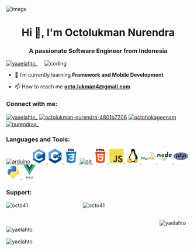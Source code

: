![image](https://github.com/user-attachments/assets/f3f3dc07-8d4a-4038-9cc8-5729b2c573d5)<h1 align="center">Hi 👋, I'm Octolukman Nurendra</h1>
<h3 align="center">A passionate Software Engineer from Indonesia</h3>
<img align="right" alt="coding" width="400" src="https://mir-s3-cdn-cf.behance.net/project_modules/hd/06f21a161921919.63cd7887d0a70.gif">
<p align="left"> <a href="https://twitter.com/yaaelahto_" target="blank"><img src="https://img.shields.io/twitter/follow/yaaelahto_?logo=twitter&style=for-the-badge" alt="yaaelahto_" /></a> </p>

- 🌱 I’m currently learning **Framework and Mobile Development**

- 📫 How to reach me **octo.lukman4@gmail.com**

<h3 align="left">Connect with me:</h3>
<p align="left">
<a href="https://twitter.com/yaaelahto_" target="blank"><img align="center" src="https://raw.githubusercontent.com/rahuldkjain/github-profile-readme-generator/master/src/images/icons/Social/twitter.svg" alt="yaaelahto_" height="30" width="40" /></a>
<a href="https://linkedin.com/in/octolukman-nurendra-4801b7206" target="blank"><img align="center" src="https://raw.githubusercontent.com/rahuldkjain/github-profile-readme-generator/master/src/images/icons/Social/linked-in-alt.svg" alt="octolukman-nurendra-4801b7206" height="30" width="40" /></a>
<a href="https://fb.com/octohokageenam" target="blank"><img align="center" src="https://raw.githubusercontent.com/rahuldkjain/github-profile-readme-generator/master/src/images/icons/Social/facebook.svg" alt="octohokageenam" height="30" width="40" /></a>
<a href="https://instagram.com/nurendraa_" target="blank"><img align="center" src="https://raw.githubusercontent.com/rahuldkjain/github-profile-readme-generator/master/src/images/icons/Social/instagram.svg" alt="nurendraa_" height="30" width="40" /></a>
</p>

<h3 align="left">Languages and Tools:</h3>
<p align="left"> <a href="https://www.arduino.cc/" target="_blank" rel="noreferrer"> <img src="https://cdn.worldvectorlogo.com/logos/arduino-1.svg" alt="arduino" width="40" height="40"/> </a> <a href="https://www.cprogramming.com/" target="_blank" rel="noreferrer"> <img src="https://raw.githubusercontent.com/devicons/devicon/master/icons/c/c-original.svg" alt="c" width="40" height="40"/> </a> <a href="https://www.w3schools.com/cpp/" target="_blank" rel="noreferrer"> <img src="https://raw.githubusercontent.com/devicons/devicon/master/icons/cplusplus/cplusplus-original.svg" alt="cplusplus" width="40" height="40"/> </a> <a href="https://www.w3schools.com/css/" target="_blank" rel="noreferrer"> <img src="https://raw.githubusercontent.com/devicons/devicon/master/icons/css3/css3-original-wordmark.svg" alt="css3" width="40" height="40"/> </a> <a href="https://git-scm.com/" target="_blank" rel="noreferrer"> <img src="https://www.vectorlogo.zone/logos/git-scm/git-scm-icon.svg" alt="git" width="40" height="40"/> </a> <a href="https://www.w3.org/html/" target="_blank" rel="noreferrer"> <img src="https://raw.githubusercontent.com/devicons/devicon/master/icons/html5/html5-original-wordmark.svg" alt="html5" width="40" height="40"/> </a> <a href="https://developer.mozilla.org/en-US/docs/Web/JavaScript" target="_blank" rel="noreferrer"> <img src="https://raw.githubusercontent.com/devicons/devicon/master/icons/javascript/javascript-original.svg" alt="javascript" width="40" height="40"/> </a> <a href="https://www.linux.org/" target="_blank" rel="noreferrer"> <img src="https://raw.githubusercontent.com/devicons/devicon/master/icons/linux/linux-original.svg" alt="linux" width="40" height="40"/> </a> <a href="https://www.mysql.com/" target="_blank" rel="noreferrer"> <img src="https://raw.githubusercontent.com/devicons/devicon/master/icons/mysql/mysql-original-wordmark.svg" alt="mysql" width="40" height="40"/> </a> <a href="https://nodejs.org" target="_blank" rel="noreferrer"> <img src="https://raw.githubusercontent.com/devicons/devicon/master/icons/nodejs/nodejs-original-wordmark.svg" alt="nodejs" width="40" height="40"/> </a> <a href="https://www.php.net" target="_blank" rel="noreferrer"> <img src="https://raw.githubusercontent.com/devicons/devicon/master/icons/php/php-original.svg" alt="php" width="40" height="40"/> </a> <a href="https://www.python.org" target="_blank" rel="noreferrer"> <img src="https://raw.githubusercontent.com/devicons/devicon/master/icons/python/python-original.svg" alt="python" width="40" height="40"/> </a> <a href="https://vuejs.org/" target="_blank" rel="noreferrer"> <img src="https://raw.githubusercontent.com/devicons/devicon/master/icons/vuejs/vuejs-original-wordmark.svg" alt="vuejs" width="40" height="40"/> </a> </p>

<h3 align="left">Support:</h3>
<p><a href="https://www.buymeacoffee.com/octo41"> <img align="left" src="https://cdn.buymeacoffee.com/buttons/v2/default-yellow.png" height="50" width="210" alt="octo41" /></a><a href="https://ko-fi.com/octo41"> <img align="left" src="https://cdn.ko-fi.com/cdn/kofi3.png?v=3" height="50" width="210" alt="octo41" /></a></p><br><br>

<p><img align="left" src="https://github-readme-stats.vercel.app/api/top-langs?username=yaelahto&show_icons=true&locale=en&layout=compact" alt="yaelahto" /></p>

<p>&nbsp;<img align="center" src="https://github-readme-stats.vercel.app/api?username=yaelahto&show_icons=true&locale=en" alt="yaelahto" /></p>

<p><img align="center" src="https://github-readme-streak-stats.herokuapp.com/?user=yaelahto&" alt="yaelahto" /></p>
